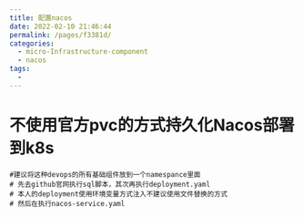 ```yaml
---
title: 配置nacos
date: 2022-02-10 21:46:44
permalink: /pages/f3381d/
categories:
  - micro-Infrastructure-component
  - nacos
tags:
  - 
---
```

# 不使用官方pvc的方式持久化Nacos部署到k8s
``` shell
#建议将这种devops的所有基础组件放到一个namespance里面
# 先去github官网执行sql脚本，其次再执行deployment.yaml
# 本人的deployment使用环境变量方式注入不建议使用文件替换的方式
# 然后在执行nacos-service.yaml
```